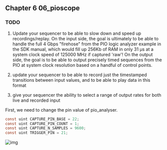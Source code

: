 ## <span id="6">Chapter 6 06_pioscope<span>

### TODO

1. Update your sequencer to be able to slow down and speed up recordings/replay. On the input side, the goal is ultimately to be able to handle the full 4 Gbps "firehose" from the PIO logic analyzer example in the SDK manual, which would fill up 256Kb of RAM in only 31 µs at a system clock speed of 125000 MHz if captured 'raw'! On the output side, the goal is to be able to output precisely timed sequences from the PIO at system clock resolution based on a handful of control points.

2. update your sequencer to be able to record just the timestamped transitions between input values, and to be able to play data in this format 

3. give your sequencer the ability to select a range of output rates for both live and recorded input 

First, we need to change the pin value of pio_analyser.
```c
const uint CAPTURE_PIN_BASE = 22;
const uint CAPTURE_PIN_COUNT = 1;
const uint CAPTURE_N_SAMPLES = 9600;
const uint TRIGGER_PIN = 21;
```


![img](/06_pioscope/assests/06.png)